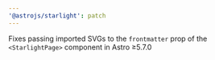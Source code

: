 ```yaml
---
'@astrojs/starlight': patch
---
```


Fixes passing imported SVGs to the `frontmatter` prop of the `<StarlightPage>` component in Astro ≥5.7.0
